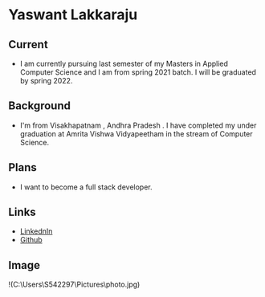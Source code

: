 # Yaswant Lakkaraju

## Current

- I am currently pursuing last semester of my Masters in Applied Computer Science and I am from spring 2021 batch. I will be graduated by spring 2022.

## Background

- I'm from Visakhapatnam , Andhra Pradesh . I have completed my under graduation at Amrita Vishwa Vidyapeetham  in the stream of Computer Science.

## Plans

- I want to become a full stack developer.

## Links

- [LinkednIn](http://linkedin.com/in/yaswant-lakkaraju-ba4a61189)
- [Github](https://github.com/yaswant1/big-data-developer)

## Image

!(C:\Users\S542297\Pictures\photo.jpg)

